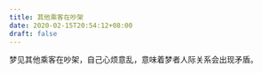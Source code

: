 ```yaml
---
title: 其他乘客在吵架
date: 2020-02-15T20:54:12+08:00
draft: false
---
```


梦见其他乘客在吵架，自己心烦意乱，意味着梦者人际关系会出现矛盾。<br>
